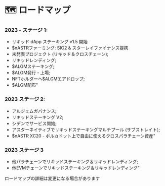 # 🗺 ロードマップ

### &#x20;2023 - ステージ 1:

* リキッド dApp ステーキング v1.5 開始&#x20;
* $nASTRファーミング: SIO2 & スターレイファイナンス提携&#x20;
* 未発表プロジェクト (リキッド＆クロスチェーン);&#x20;
* リキッドレンディング;&#x20;
* $ALGMステーキング;&#x20;
* $ALGM発行・上場;&#x20;
* NFTホルダーへ$ALGMエアドロップ;&#x20;
* $ALGM配布"

### 2023 ステージ 2:

* アルジェムガバナンス;&#x20;
* リキッドステーキング V2;&#x20;
* シデンでサービス開始;&#x20;
* アスターネイティブでリキッドステーキングマルチプール (サブストレイト);&#x20;
* $nASTR XC20 - ポルカドット上で自由に使えるクロスパラチェーン資産"

### 2023 ステージ 3

* 他パラチェーンでリキッドステーキング＆リキッドレンディング;&#x20;
* 他EVMチェーンでリキッドステーキング＆リキッドレンディング"

ロードマップの詳細は変更になる場合があります
